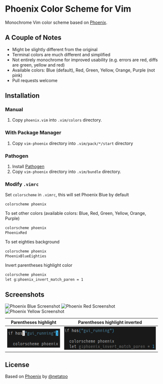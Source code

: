 # Phoenix Color Scheme for Vim

Monochrome Vim color scheme based on [Phoenix](https://github.com/netatoo/phoenix-theme).

## A Couple of Notes

- Might be slightly different from the original
- Terminal colors are much different and simplified
- Not entirely monochrome for improved usability (e.g. errors are red, diffs are green, yellow and red)
- Available colors: Blue (default), Red, Green, Yellow, Orange, Purple (not pink)
- Pull requests welcome

## Installation

### Manual

1.  Copy `phoenix.vim` into `.vim/colors` directory.

### With Package Manager

1.  Copy `vim-phoenix` directory into `.vim/pack/*/start` directory

### Pathogen

1.  Install [Pathogen](https://github.com/tpope/vim-pathogen)
2.  Copy `vim-phoenix` directory into `.vim/bundle` directory.

### Modify `.vimrc`

Set `colorscheme` in `.vimrc`, this will set Phoenix Blue by default

    colorscheme phoenix

To set other colors (available colors: Blue, Red, Green, Yellow, Orange, Purple)

    colorscheme phoenix
    PhoenixRed

To set eighties background

    colorscheme phoenix
    PhoenixBlueEighties

Invert parentheses highlight color

    colorscheme phoenix
    let g:phoenix_invert_match_paren = 1

## Screenshots

![Phoenix Blue Screenshot](screenshots/phoenix-blue.png)
![Phoenix Red Screenshot](screenshots/phoenix-red.png)
![Phoenix Yellow Screenshot](screenshots/phoenix-yellow.png)

| Parentheses highlight | Parentheses highlight inverted |
| --- | --- |
| ![Paren match](screenshots/match_paren.png) | ![Paren match inverted](screenshots/match_paren_invert.png) |

## License

Based on [Phoenix](https://github.com/netatoo/phoenix-theme) by [@netatoo](https://github.com/netatoo)

